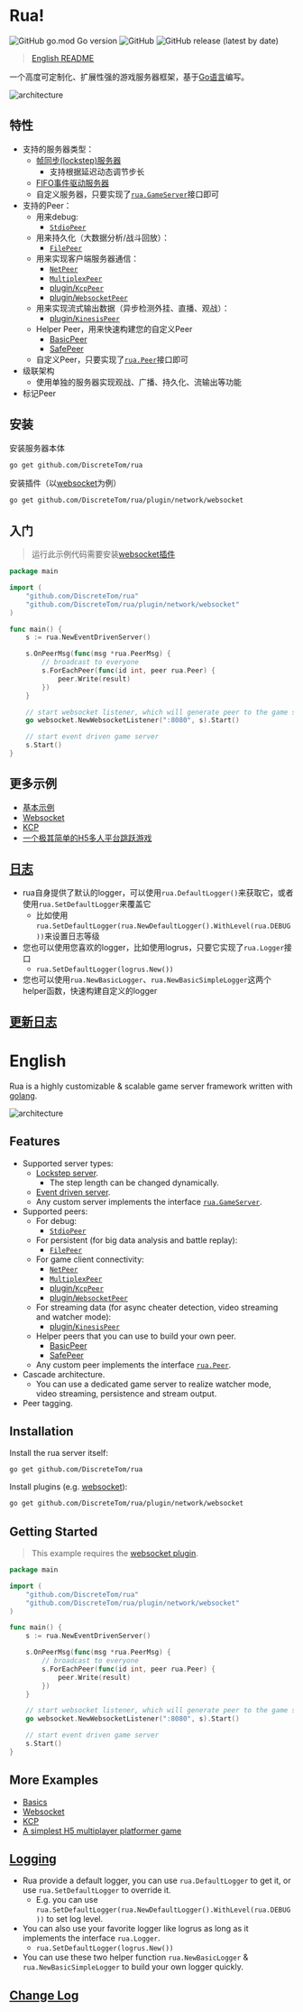 # Rua!

![GitHub go.mod Go version](https://img.shields.io/github/go-mod/go-version/DiscreteTom/rua?style=flat-square)
![GitHub](https://img.shields.io/github/license/DiscreteTom/rua?style=flat-square)
![GitHub release (latest by date)](https://img.shields.io/github/v/release/DiscreteTom/rua?style=flat-square)

> [English README](#english)

一个高度可定制化、扩展性强的游戏服务器框架，基于[Go语言](https://golang.org/)编写。

![architecture](./img/architecture.png)

## 特性

- 支持的服务器类型：
  - [帧同步(lockstep)服务器](https://github.com/DiscreteTom/rua/blob/main/lockstep.go)
    - 支持根据延迟动态调节步长
  - [FIFO事件驱动服务器](https://github.com/DiscreteTom/rua/blob/main/eventdriven.go)
  - 自定义服务器，只要实现了[`rua.GameServer`](https://github.com/DiscreteTom/rua/blob/main/model.go)接口即可
- 支持的Peer：
  - 用来debug:
    - [`StdioPeer`](https://github.com/DiscreteTom/rua/blob/main/peer/debug/stdio.go)
  - 用来持久化（大数据分析/战斗回放）：
    - [`FilePeer`](https://github.com/DiscreteTom/rua/blob/main/peer/persistent/file.go)
  - 用来实现客户端服务器通信：
    - [`NetPeer`](https://github.com/DiscreteTom/rua/blob/main/peer/network/net.go)
    - [`MultiplexPeer`](https://github.com/DiscreteTom/rua/blob/main/peer/network/multiplex.go)
    - [plugin/`KcpPeer`](https://github.com/DiscreteTom/rua/tree/main/plugin/network/kcp)
    - [plugin/`WebsocketPeer`](https://github.com/DiscreteTom/rua/tree/main/plugin/network/websocket)
  - 用来实现流式输出数据（异步检测外挂、直播、观战）：
    - [plugin/`KinesisPeer`](https://github.com/DiscreteTom/rua/tree/main/plugin/stream/kinesis)
  - Helper Peer，用来快速构建您的自定义Peer
    - [BasicPeer](https://github.com/DiscreteTom/rua/blob/main/peer/basic.go)
    - [SafePeer](https://github.com/DiscreteTom/rua/blob/main/peer/safe.go)
  - 自定义Peer，只要实现了[`rua.Peer`](https://github.com/DiscreteTom/rua/blob/main/model.go)接口即可
- 级联架构
  - 使用单独的服务器实现观战、广播、持久化、流输出等功能
- 标记Peer

## 安装

安装服务器本体

```bash
go get github.com/DiscreteTom/rua
```

安装插件（以[websocket](https://github.com/DiscreteTom/rua/tree/main/plugin/network/websocket)为例）

```bash
go get github.com/DiscreteTom/rua/plugin/network/websocket
```

## 入门

> 运行此示例代码需要安装[websocket插件](https://github.com/DiscreteTom/rua/tree/main/plugin/network/websocket)

```go
package main

import (
	"github.com/DiscreteTom/rua"
	"github.com/DiscreteTom/rua/plugin/network/websocket"
)

func main() {
	s := rua.NewEventDrivenServer()

	s.OnPeerMsg(func(msg *rua.PeerMsg) {
		// broadcast to everyone
		s.ForEachPeer(func(id int, peer rua.Peer) {
			peer.Write(result)
		})
	}

	// start websocket listener, which will generate peer to the game server
	go websocket.NewWebsocketListener(":8080", s).Start()

	// start event driven game server
	s.Start()
}
```

## 更多示例

- [基本示例](https://github.com/DiscreteTom/rua/tree/main/example)
- [Websocket](https://github.com/DiscreteTom/rua/tree/main/plugin/network/websocket/_example)
- [KCP](https://github.com/DiscreteTom/rua/tree/main/plugin/network/kcp/_example)
- [一个极其简单的H5多人平台跳跃游戏](https://github.com/DiscreteTom/rua-platformer)

## [日志](https://github.com/DiscreteTom/rua/blob/main/logger.go)

- rua自身提供了默认的logger，可以使用`rua.DefaultLogger()`来获取它，或者使用`rua.SetDefaultLogger`来覆盖它
  - 比如使用`rua.SetDefaultLogger(rua.NewDefaultLogger().WithLevel(rua.DEBUG))`来设置日志等级
- 您也可以使用您喜欢的logger，比如使用logrus，只要它实现了`rua.Logger`接口
  - `rua.SetDefaultLogger(logrus.New())`
- 您也可以使用`rua.NewBasicLogger`、`rua.NewBasicSimpleLogger`这两个helper函数，快速构建自定义的logger

## [更新日志](https://github.com/DiscreteTom/rua/blob/main/CHANGELOG.md)

# English

Rua is a highly customizable & scalable game server framework written with [golang](https://golang.org/).

![architecture](./img/architecture.png)

## Features

- Supported server types:
  - [Lockstep server](https://github.com/DiscreteTom/rua/blob/main/lockstep.go).
    - The step length can be changed dynamically.
  - [Event driven server](https://github.com/DiscreteTom/rua/blob/main/eventdriven.go).
  - Any custom server implements the interface [`rua.GameServer`](https://github.com/DiscreteTom/rua/blob/main/model.go).
- Supported peers:
  - For debug:
    - [`StdioPeer`](https://github.com/DiscreteTom/rua/blob/main/peer/debug/stdio.go)
  - For persistent (for big data analysis and battle replay):
    - [`FilePeer`](https://github.com/DiscreteTom/rua/blob/main/peer/persistent/file.go)
  - For game client connectivity:
    - [`NetPeer`](https://github.com/DiscreteTom/rua/blob/main/peer/network/net.go)
    - [`MultiplexPeer`](https://github.com/DiscreteTom/rua/blob/main/peer/network/multiplex.go)
    - [plugin/`KcpPeer`](https://github.com/DiscreteTom/rua/tree/main/plugin/network/kcp)
    - [plugin/`WebsocketPeer`](https://github.com/DiscreteTom/rua/tree/main/plugin/network/websocket)
  - For streaming data (for async cheater detection, video streaming and watcher mode):
    - [plugin/`KinesisPeer`](https://github.com/DiscreteTom/rua/tree/main/plugin/stream/kinesis)
  - Helper peers that you can use to build your own peer.
    - [BasicPeer](https://github.com/DiscreteTom/rua/blob/main/peer/basic.go)
    - [SafePeer](https://github.com/DiscreteTom/rua/blob/main/peer/safe.go)
  - Any custom peer implements the interface [`rua.Peer`](https://github.com/DiscreteTom/rua/blob/main/model.go).
- Cascade architecture.
  - You can use a dedicated game server to realize watcher mode, video streaming, persistence and stream output.
- Peer tagging.

## Installation

Install the rua server itself:

```bash
go get github.com/DiscreteTom/rua
```

Install plugins (e.g. [websocket](https://github.com/DiscreteTom/rua/tree/main/plugin/network/websocket)):

```bash
go get github.com/DiscreteTom/rua/plugin/network/websocket
```

## Getting Started

> This example requires the [websocket plugin](https://github.com/DiscreteTom/rua/tree/main/plugin/network/websocket).

```go
package main

import (
	"github.com/DiscreteTom/rua"
	"github.com/DiscreteTom/rua/plugin/network/websocket"
)

func main() {
	s := rua.NewEventDrivenServer()

	s.OnPeerMsg(func(msg *rua.PeerMsg) {
		// broadcast to everyone
		s.ForEachPeer(func(id int, peer rua.Peer) {
			peer.Write(result)
		})
	}

	// start websocket listener, which will generate peer to the game server
	go websocket.NewWebsocketListener(":8080", s).Start()

	// start event driven game server
	s.Start()
}
```

## More Examples

- [Basics](https://github.com/DiscreteTom/rua/tree/main/example)
- [Websocket](https://github.com/DiscreteTom/rua/tree/main/plugin/network/websocket/_example)
- [KCP](https://github.com/DiscreteTom/rua/tree/main/plugin/network/kcp/_example)
- [A simplest H5 multiplayer platformer game](https://github.com/DiscreteTom/rua-platformer)

## [Logging](https://github.com/DiscreteTom/rua/blob/main/logger.go)

- Rua provide a default logger, you can use `rua.DefaultLogger` to get it, or use `rua.SetDefaultLogger` to override it.
  - E.g. you can use `rua.SetDefaultLogger(rua.NewDefaultLogger().WithLevel(rua.DEBUG))` to set log level.
- You can also use your favorite logger like logrus as long as it implements the interface `rua.Logger`.
  - `rua.SetDefaultLogger(logrus.New())`
- You can use these two helper function `rua.NewBasicLogger` & `rua.NewBasicSimpleLogger` to build your own logger quickly.

## [Change Log](https://github.com/DiscreteTom/rua/blob/main/CHANGELOG.md)
